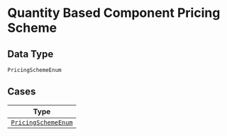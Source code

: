 
# Quantity Based Component Pricing Scheme

## Data Type

`PricingSchemeEnum`

## Cases

| Type |
|  --- |
| [`PricingSchemeEnum`](../../../doc/models/pricing-scheme-enum.md) |

